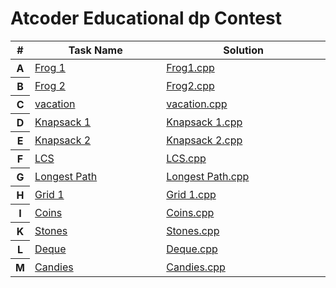 # Atcoder  Educational dp Contest

<table class="table table-striped table-dark">
  <thead>
    <tr>
      <th width="1%" class="text-center">#</th>
      <th width="40%" class="text-center">Task Name</th>
      <th width="50%" class="text-center">Solution</th>
    </tr>
  </thead>
  <tbody>
    <tr>
      <th scope="row">A</th>
     <td><a href="https://atcoder.jp/contests/dp/tasks/dp_a">Frog 1</a></td>
     <td><a href="https://github.com/rabeeadelbeabesh/Competitive-programming/blob/main/Atcoder/Atcoder-Frog%201.cpp">Frog1.cpp</a></td>
    </tr>
    <tr>
      <th scope="row">B</th>
     <td><a href="https://atcoder.jp/contests/dp/tasks/dp_b">Frog 2</a></td>
     <td><a href="https://github.com/rabeeadelbeabesh/Competitive-programming/blob/main/Atcoder/Atcoder%20-Frog%202.cpp">Frog2.cpp</a></td>
    </tr>
    <tr>
      <th scope="row">C</th>
     <td><a href="https://atcoder.jp/contests/dp/tasks/dp_c">vacation</a></td>
     <td><a href="https://github.com/rabeeadelbeabesh/Competitive-programming/blob/main/Atcoder/atcoder%20educational%20dp%20contest%20%20vacation.cpp">vacation.cpp</a></td>
    </tr>
     <tr>
      <th scope="row">D</th>
     <td><a href="https://atcoder.jp/contests/dp/tasks/dp_d">Knapsack 1</a></td>
     <td><a href="https://github.com/rabeeadelbeabesh/Competitive-programming/blob/main/Atcoder/atcoder%20educational%20dp%20contest%20Knapsack%201%20.cpp"> Knapsack 1.cpp</a></td>
    </tr>
       <tr>
      <th scope="row">E</th>
     <td><a href="https://atcoder.jp/contests/dp/tasks/dp_e">Knapsack 2</a></td>
     <td><a href="https://github.com/rabeeadelbeabesh/Competitive-programming/blob/main/Atcoder/atcoder%20educational%20dp%20contest%20knapsack%202%20.cpp"> Knapsack 2.cpp</a></td>
    </tr>
      <tr>
      <th scope="row">F</th>
     <td><a href="https://atcoder.jp/contests/dp/tasks/dp_f">LCS</a></td>
     <td><a href="https://github.com/rabeeadelbeabesh/Competitive-programming/blob/main/Atcoder/atcoder%20educational%20dp%20contest%20LCS.cpp"> LCS.cpp</a></td>
    </tr>
      <tr>
      <th scope="row">G</th>
     <td><a href="https://atcoder.jp/contests/dp/tasks/dp_g">Longest Path</a></td>
     <td><a href="https://github.com/rabeeadelbeabesh/Competitive-programming/blob/main/Atcoder/atcoder%20educational%20dp%20contest%20Longest%20Path.cpp"> Longest Path.cpp</a></td>
    </tr>
     <tr>
      <th scope="row">H</th>
     <td><a href="https://atcoder.jp/contests/dp/tasks/dp_h">Grid 1</a></td>
     <td><a href="https://github.com/rabeeadelbeabesh/Competitive-programming/blob/main/Atcoder/atcoder%20educational%20dp%20contest%20Grid%201.cpp">Grid 1.cpp</a>      </td>
    </tr>
    <tr>
      <th scope="row">I</th>
     <td><a href="https://atcoder.jp/contests/dp/tasks/dp_i">Coins</a></td>
     <td><a href="https://github.com/rabeeadelbeabesh/Competitive-programming/blob/main/Atcoder/Coins.cpp">Coins.cpp</a>      </td>
    </tr>
     <tr>
      <th scope="row">K</th>
     <td><a href="https://atcoder.jp/contests/dp/tasks/dp_k">Stones</a></td>
     <td><a href="https://github.com/rabeeadelbeabesh/Competitive-programming/blob/main/Atcoder/Stones%20.cpp">Stones.cpp</a>      </td>
    </tr>
     <tr>
      <th scope="row">L</th>
     <td><a href="https://atcoder.jp/contests/dp/tasks/dp_l">Deque </a></td>
     <td><a href="https://github.com/rabeeadelbeabesh/Competitive-programming/blob/main/Atcoder/Deque.cpp">Deque.cpp</a>      </td>
    </tr>
    <tr>
     <th scope="row">M</th>
     <td><a href="https://atcoder.jp/contests/dp/tasks/dp_m">Candies  </a></td>
     <td><a href="https://github.com/rabeeadelbeabesh/Competitive-programming/blob/main/Atcoder/Candies.cpp">Candies.cpp</a>      </td>
    </tr>
  </tbody>
</table>
